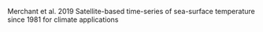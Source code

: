 Merchant et al. 2019 Satellite-based time-series of sea-surface temperature since 1981 for climate applications 

